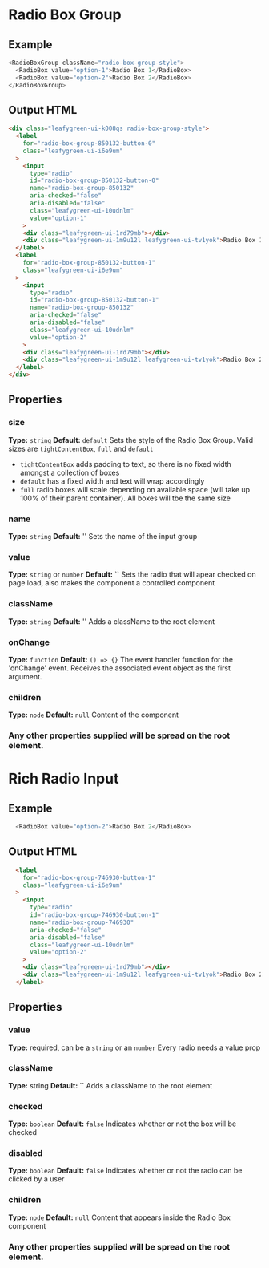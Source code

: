 # Radio Box Group

## Example
```js
<RadioBoxGroup className="radio-box-group-style">
  <RadioBox value="option-1">Radio Box 1</RadioBox>
  <RadioBox value="option-2">Radio Box 2</RadioBox>
</RadioBoxGroup>
```

## Output HTML
```html
<div class="leafygreen-ui-k008qs radio-box-group-style">
  <label 
    for="radio-box-group-850132-button-0" 
    class="leafygreen-ui-i6e9um"
  >
    <input 
      type="radio" 
      id="radio-box-group-850132-button-0" 
      name="radio-box-group-850132" 
      aria-checked="false" 
      aria-disabled="false" 
      class="leafygreen-ui-10udnlm" 
      value="option-1"
    >
    <div class="leafygreen-ui-1rd79mb"></div>
    <div class="leafygreen-ui-1m9u12l leafygreen-ui-tv1yok">Radio Box 1</div>
  </label>
  <label 
    for="radio-box-group-850132-button-1" 
    class="leafygreen-ui-i6e9um"
  >
    <input 
      type="radio" 
      id="radio-box-group-850132-button-1" 
      name="radio-box-group-850132" 
      aria-checked="false" 
      aria-disabled="false" 
      class="leafygreen-ui-10udnlm" 
      value="option-2"
    >
    <div class="leafygreen-ui-1rd79mb"></div>
    <div class="leafygreen-ui-1m9u12l leafygreen-ui-tv1yok">Radio Box 2</div>
  </label>
</div>
```

## Properties

### size
**Type:** `string`
**Default:** `default`
Sets the style of the Radio Box Group. Valid sizes are `tightContentBox`, `full` and `default`
  * `tightContentBox` adds padding to text, so there is no fixed width amongst a collection of boxes 
  * `default` has a fixed width and text will wrap accordingly 
  * `full` radio boxes will scale depending on available space (will take up 100% of their parent container). All boxes will tbe the same size

### name
**Type:** `string`
**Default:** ''
Sets the name of the input group

### value
**Type:** `string` or `number`
**Default:** ``
Sets the radio that will apear checked on page load, also makes the component a controlled component

### className
**Type:** `string`
**Default:** ''
Adds a className to the root element

### onChange
**Type:** `function`
**Default:** `() => {}`
The event handler function for the 'onChange' event. Receives the associated event object as the first argument.

### children
**Type:** `node`
**Default:** `null`
Content of the component

### Any other properties supplied will be spread on the root element.
 
# Rich Radio Input

## Example 
```js
  <RadioBox value="option-2">Radio Box 2</RadioBox>
```

## Output HTML
```html
  <label 
    for="radio-box-group-746930-button-1" 
    class="leafygreen-ui-i6e9um"
  >  
    <input 
      type="radio" 
      id="radio-box-group-746930-button-1" 
      name="radio-box-group-746930"
      aria-checked="false" 
      aria-disabled="false" 
      class="leafygreen-ui-10udnlm" 
      value="option-2"
    >
    <div class="leafygreen-ui-1rd79mb"></div>
    <div class="leafygreen-ui-1m9u12l leafygreen-ui-tv1yok">Radio Box 2</div>
  </label>
```

## Properties

### value
**Type:** required, can be a `string` or an `number`
Every radio needs a value prop

### className
**Type:** string
**Default:** ``
Adds a className to the root element

### checked 
**Type:** `boolean`
**Default:** `false`
Indicates whether or not the box will be checked

### disabled
**Type:** `boolean`
**Default:** `false`
Indicates whether or not the radio can be clicked by a user

### children
**Type:** `node`
**Default:** `null`
Content that appears inside the Radio Box component

### Any other properties supplied will be spread on the root element.
